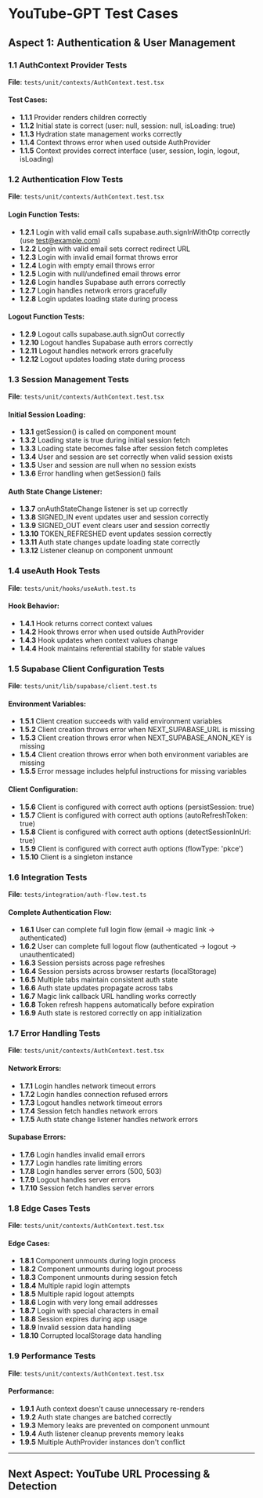 # YouTube-GPT Test Cases

## Aspect 1: Authentication & User Management

### 1.1 AuthContext Provider Tests
**File**: `tests/unit/contexts/AuthContext.test.tsx`

#### Test Cases:
- **1.1.1** Provider renders children correctly
- **1.1.2** Initial state is correct (user: null, session: null, isLoading: true)
- **1.1.3** Hydration state management works correctly
- **1.1.4** Context throws error when used outside AuthProvider
- **1.1.5** Context provides correct interface (user, session, login, logout, isLoading)

### 1.2 Authentication Flow Tests
**File**: `tests/unit/contexts/AuthContext.test.tsx`

#### Login Function Tests:
- **1.2.1** Login with valid email calls supabase.auth.signInWithOtp correctly (use test@example.com)
- **1.2.2** Login with valid email sets correct redirect URL
- **1.2.3** Login with invalid email format throws error
- **1.2.4** Login with empty email throws error
- **1.2.5** Login with null/undefined email throws error
- **1.2.6** Login handles Supabase auth errors correctly
- **1.2.7** Login handles network errors gracefully
- **1.2.8** Login updates loading state during process

#### Logout Function Tests:
- **1.2.9** Logout calls supabase.auth.signOut correctly
- **1.2.10** Logout handles Supabase auth errors correctly
- **1.2.11** Logout handles network errors gracefully
- **1.2.12** Logout updates loading state during process

### 1.3 Session Management Tests
**File**: `tests/unit/contexts/AuthContext.test.tsx`

#### Initial Session Loading:
- **1.3.1** getSession() is called on component mount
- **1.3.2** Loading state is true during initial session fetch
- **1.3.3** Loading state becomes false after session fetch completes
- **1.3.4** User and session are set correctly when valid session exists
- **1.3.5** User and session are null when no session exists
- **1.3.6** Error handling when getSession() fails

#### Auth State Change Listener:
- **1.3.7** onAuthStateChange listener is set up correctly
- **1.3.8** SIGNED_IN event updates user and session correctly
- **1.3.9** SIGNED_OUT event clears user and session correctly
- **1.3.10** TOKEN_REFRESHED event updates session correctly
- **1.3.11** Auth state changes update loading state correctly
- **1.3.12** Listener cleanup on component unmount

### 1.4 useAuth Hook Tests
**File**: `tests/unit/hooks/useAuth.test.ts`

#### Hook Behavior:
- **1.4.1** Hook returns correct context values
- **1.4.2** Hook throws error when used outside AuthProvider
- **1.4.3** Hook updates when context values change
- **1.4.4** Hook maintains referential stability for stable values

### 1.5 Supabase Client Configuration Tests
**File**: `tests/unit/lib/supabase/client.test.ts`

#### Environment Variables:
- **1.5.1** Client creation succeeds with valid environment variables
- **1.5.2** Client creation throws error when NEXT_SUPABASE_URL is missing
- **1.5.3** Client creation throws error when NEXT_SUPABASE_ANON_KEY is missing
- **1.5.4** Client creation throws error when both environment variables are missing
- **1.5.5** Error message includes helpful instructions for missing variables

#### Client Configuration:
- **1.5.6** Client is configured with correct auth options (persistSession: true)
- **1.5.7** Client is configured with correct auth options (autoRefreshToken: true)
- **1.5.8** Client is configured with correct auth options (detectSessionInUrl: true)
- **1.5.9** Client is configured with correct auth options (flowType: 'pkce')
- **1.5.10** Client is a singleton instance

### 1.6 Integration Tests
**File**: `tests/integration/auth-flow.test.ts`

#### Complete Authentication Flow:
- **1.6.1** User can complete full login flow (email → magic link → authenticated)
- **1.6.2** User can complete full logout flow (authenticated → logout → unauthenticated)
- **1.6.3** Session persists across page refreshes
- **1.6.4** Session persists across browser restarts (localStorage)
- **1.6.5** Multiple tabs maintain consistent auth state
- **1.6.6** Auth state updates propagate across tabs
- **1.6.7** Magic link callback URL handling works correctly
- **1.6.8** Token refresh happens automatically before expiration
- **1.6.9** Auth state is restored correctly on app initialization

### 1.7 Error Handling Tests
**File**: `tests/unit/contexts/AuthContext.test.tsx`

#### Network Errors:
- **1.7.1** Login handles network timeout errors
- **1.7.2** Login handles connection refused errors
- **1.7.3** Logout handles network timeout errors
- **1.7.4** Session fetch handles network errors
- **1.7.5** Auth state change listener handles network errors

#### Supabase Errors:
- **1.7.6** Login handles invalid email errors
- **1.7.7** Login handles rate limiting errors
- **1.7.8** Login handles server errors (500, 503)
- **1.7.9** Logout handles server errors
- **1.7.10** Session fetch handles server errors

### 1.8 Edge Cases Tests
**File**: `tests/unit/contexts/AuthContext.test.tsx`

#### Edge Cases:
- **1.8.1** Component unmounts during login process
- **1.8.2** Component unmounts during logout process
- **1.8.3** Component unmounts during session fetch
- **1.8.4** Multiple rapid login attempts
- **1.8.5** Multiple rapid logout attempts
- **1.8.6** Login with very long email addresses
- **1.8.7** Login with special characters in email
- **1.8.8** Session expires during app usage
- **1.8.9** Invalid session data handling
- **1.8.10** Corrupted localStorage data handling

### 1.9 Performance Tests
**File**: `tests/unit/contexts/AuthContext.test.tsx`

#### Performance:
- **1.9.1** Auth context doesn't cause unnecessary re-renders
- **1.9.2** Auth state changes are batched correctly
- **1.9.3** Memory leaks are prevented on component unmount
- **1.9.4** Auth listener cleanup prevents memory leaks
- **1.9.5** Multiple AuthProvider instances don't conflict

---

## Next Aspect: YouTube URL Processing & Detection
